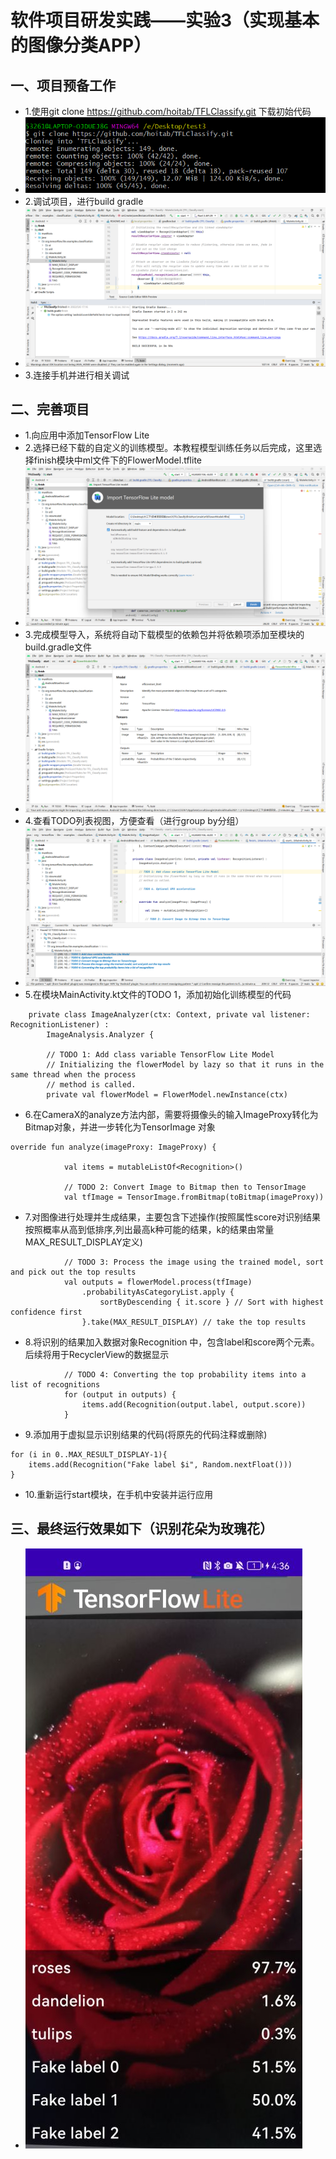 # 软件项目研发实践——实验3（实现基本的图像分类APP）

## 一、项目预备工作
- 1.使用git clone https://github.com/hoitab/TFLClassify.git 下载初始代码
- ![image1](https://github.com/Shawpromax/images/blob/main/test3_1.png)
- 2.调试项目，进行build gradle
- ![image2](https://github.com/Shawpromax/images/blob/main/test3_2.png)
- 3.连接手机并进行相关调试

## 二、完善项目
- 1.向应用中添加TensorFlow Lite
- 2.选择已经下载的自定义的训练模型。本教程模型训练任务以后完成，这里选择finish模块中ml文件下的FlowerModel.tflite
- ![image3](https://github.com/Shawpromax/images/blob/main/test3_3.png)
- 3.完成模型导入，系统将自动下载模型的依赖包并将依赖项添加至模块的build.gradle文件
- ![image4](https://github.com/Shawpromax/images/blob/main/test3_4.png)
- 4.查看TODO列表视图，方便查看（进行group by分组）
- ![image5](https://github.com/Shawpromax/images/blob/main/test3_5.png)
- 5.在模块MainActivity.kt文件的TODO 1，添加初始化训练模型的代码
```
    private class ImageAnalyzer(ctx: Context, private val listener: RecognitionListener) :
        ImageAnalysis.Analyzer {

        // TODO 1: Add class variable TensorFlow Lite Model
        // Initializing the flowerModel by lazy so that it runs in the same thread when the process
        // method is called.
        private val flowerModel = FlowerModel.newInstance(ctx)
```
- 6.在CameraX的analyze方法内部，需要将摄像头的输入ImageProxy转化为Bitmap对象，并进一步转化为TensorImage 对象
```
override fun analyze(imageProxy: ImageProxy) {

            val items = mutableListOf<Recognition>()

            // TODO 2: Convert Image to Bitmap then to TensorImage
            val tfImage = TensorImage.fromBitmap(toBitmap(imageProxy))
```
- 7.对图像进行处理并生成结果，主要包含下述操作(按照属性score对识别结果按照概率从高到低排序,列出最高k种可能的结果，k的结果由常量MAX_RESULT_DISPLAY定义)
```
            // TODO 3: Process the image using the trained model, sort and pick out the top results
            val outputs = flowerModel.process(tfImage)
                .probabilityAsCategoryList.apply {
                    sortByDescending { it.score } // Sort with highest confidence first
                }.take(MAX_RESULT_DISPLAY) // take the top results
```
- 8.将识别的结果加入数据对象Recognition 中，包含label和score两个元素。后续将用于RecyclerView的数据显示
```
            // TODO 4: Converting the top probability items into a list of recognitions
            for (output in outputs) {
                items.add(Recognition(output.label, output.score))
            }
```
- 9.添加用于虚拟显示识别结果的代码(将原先的代码注释或删除)
```
for (i in 0..MAX_RESULT_DISPLAY-1){
    items.add(Recognition("Fake label $i", Random.nextFloat()))
}
```
- 10.重新运行start模块，在手机中安装并运行应用

## 三、最终运行效果如下（识别花朵为玫瑰花）
- ![image6](https://github.com/Shawpromax/images/blob/main/test3_6.png)













